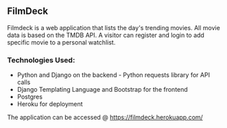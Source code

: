 ## FilmDeck

Filmdeck is a web application that lists the day's trending movies. All movie data is based on the 
TMDB API. A visitor can register and login to add specific movie to a personal watchlist.

### Technologies Used:

* Python and Django on the backend - Python requests library for API calls
* Django Templating Language and Bootstrap for the frontend
* Postgres
* Heroku for deployment

The application can be accessed @ https://filmdeck.herokuapp.com/

